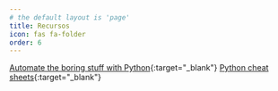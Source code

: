 ```yaml
---
# the default layout is 'page'
title: Recursos
icon: fas fa-folder
order: 6
---
```


[Automate the boring stuff with Python](https://eliotjorge.github.io/recursos/automate-the-boring-stuff-with-python){:target="_blank"}
[Python cheat sheets](https://eliotjorge.github.io/recursos/python-cheat-sheets){:target="_blank"}
